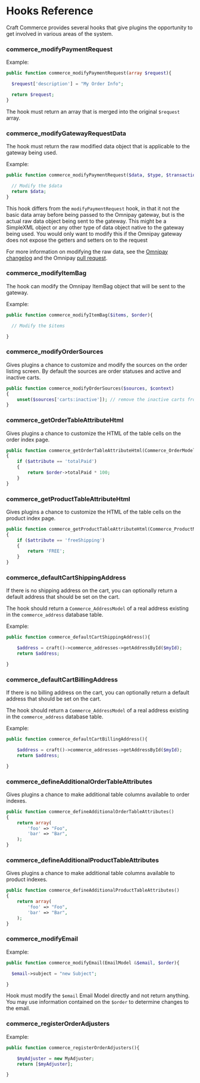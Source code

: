 # Hooks Reference

Craft Commerce provides several hooks that give plugins the opportunity to get involved in various areas of the system.

### commerce_modifyPaymentRequest

Example:
```php
public function commerce_modifyPaymentRequest(array $request){

  $request['description'] = "My Order Info";

  return $request;
}
```

The hook must return an array that is merged into the original `$request` array.

### commerce_modifyGatewayRequestData

The hook must return the raw modified data object that is applicable to the gateway being used.

Example:
```php
public function commerce_modifyPaymentRequest($data, $type, $transaction){

  // Modify the $data
  return $data;
}
```

This hook differs from the `modifyPaymentRequest` hook, in that it not the basic data array before being passed to the Omnipay gateway, but is the actual raw data object being sent to the gateway. This might be a SimpleXML object or any other type of data object native to the gateway being used. You would only want to modify this if the Omnipay gateway does not expose the getters and setters on to the request

For more information on modifying the raw data, see the [Omnipay changelog](http://omnipay.thephpleague.com/changelog/#additions) and the Omnipay [pull request](https://github.com/thephpleague/omnipay/pull/162).


### commerce_modifyItemBag

The hook can modify the Omnipay ItemBag object that will be sent to the gateway.

Example:
```php
public function commerce_modifyItemBag($items, $order){

  // Modify the $items

}
```


### commerce_modifyOrderSources

Gives plugins a chance to customize and modify the sources on the order listing screen. By default the sources are order statuses and active and inactive carts.

```php
public function commerce_modifyOrderSources($sources, $context)
{
    unset($sources['carts:inactive']); // remove the inactive carts from the sources.
}
```

### commerce_getOrderTableAttributeHtml

Gives plugins a chance to customize the HTML of the table cells on the order index page.

```php
public function commerce_getOrderTableAttributeHtml(Commerce_OrderModel $order, $attribute)
{
    if ($attribute == 'totalPaid')
    {
        return $order->totalPaid * 100;
    }
}
```

### commerce_getProductTableAttributeHtml

Gives plugins a chance to customize the HTML of the table cells on the product index page.

```php
public function commerce_getProductTableAttributeHtml(Commerce_ProductModel $product, $attribute)
{
    if ($attribute == 'freeShipping')
    {
        return 'FREE';
    }
}
```

### commerce_defaultCartShippingAddress

If there is no shipping address on the cart, you can optionally return a default address that should be set on the cart.

The hook should return a `Commerce_AddressModel` of a real address existing in the `commerce_address` database table.

Example:
```php
public function commerce_defaultCartShippingAddress(){

    $address = craft()->commerce_addresses->getAddressById($myId);
    return $address;

}
```

### commerce_defaultCartBillingAddress

If there is no billing address on the cart, you can optionally return a default address that should be set on the cart.

The hook should return a `Commerce_AddressModel` of a real address existing in the `commerce_address` database table.

Example:
```php
public function commerce_defaultCartBillingAddress(){

    $address = craft()->commerce_addresses->getAddressById($myId);
    return $address;

}
```

### commerce_defineAdditionalOrderTableAttributes

Gives plugins a chance to make additional table columns available to order indexes.

```php
public function commerce_defineAdditionalOrderTableAttributes()
{
    return array(
        'foo' => "Foo",
        'bar' => "Bar",
    );
}
```

### commerce_defineAdditionalProductTableAttributes

Gives plugins a chance to make additional table columns available to product indexes.

```php
public function commerce_defineAdditionalProductTableAttributes()
{
    return array(
        'foo' => "Foo",
        'bar' => "Bar",
    );
}
```

### commerce_modifyEmail

Example:
```php
public function commerce_modifyEmail(EmailModel &$email, $order){

  $email->subject = "new Subject";

}
```
Hook must modify the `$email` Email Model directly and not return anything.
You may use information contained on the `$order` to determine changes to the email.


### commerce_registerOrderAdjusters

Example:
```php
public function commerce_registerOrderAdjusters(){

    $myAdjuster = new MyAdjuster;
    return [$myAdjuster];

}
```
